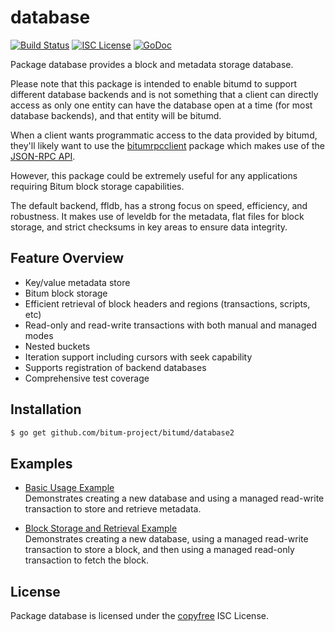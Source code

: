 database
========

[![Build Status](http://img.shields.io/travis/bitum/bitumd.svg)](https://travis-ci.org/bitum/bitumd)
[![ISC License](http://img.shields.io/badge/license-ISC-blue.svg)](http://copyfree.org)
[![GoDoc](https://img.shields.io/badge/godoc-reference-blue.svg)](http://godoc.org/github.com/bitum-project/bitumd/database)

Package database provides a block and metadata storage database.

Please note that this package is intended to enable bitumd to support different
database backends and is not something that a client can directly access as only
one entity can have the database open at a time (for most database backends),
and that entity will be bitumd.

When a client wants programmatic access to the data provided by bitumd, they'll
likely want to use the [bitumrpcclient](https://github.com/bitum-project/bitumrpcclient)
package which makes use of the [JSON-RPC API](https://github.com/bitum-project/bitumd/tree/master/docs/json_rpc_api.md).

However, this package could be extremely useful for any applications requiring
Bitum block storage capabilities.

The default backend, ffldb, has a strong focus on speed, efficiency, and
robustness.  It makes use of leveldb for the metadata, flat files for block
storage, and strict checksums in key areas to ensure data integrity.

## Feature Overview

- Key/value metadata store
- Bitum block storage
- Efficient retrieval of block headers and regions (transactions, scripts, etc)
- Read-only and read-write transactions with both manual and managed modes
- Nested buckets
- Iteration support including cursors with seek capability
- Supports registration of backend databases
- Comprehensive test coverage

## Installation

```bash
$ go get github.com/bitum-project/bitumd/database2
```

## Examples

* [Basic Usage Example](http://godoc.org/github.com/bitum-project/bitumd/database2#example-package--BasicUsage)  
  Demonstrates creating a new database and using a managed read-write
  transaction to store and retrieve metadata.

* [Block Storage and Retrieval Example](http://godoc.org/github.com/bitum-project/bitumd/database2#example-package--BlockStorageAndRetrieval)  
  Demonstrates creating a new database, using a managed read-write transaction
  to store a block, and then using a managed read-only transaction to fetch the
  block.

## License

Package database is licensed under the [copyfree](http://copyfree.org) ISC
License.
